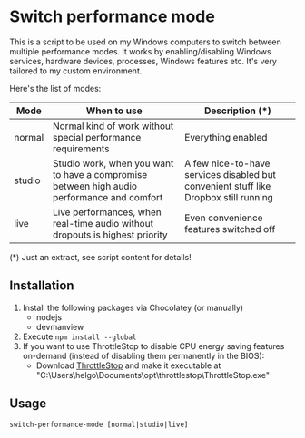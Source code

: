 # Switch performance mode

This is a script to be used on my Windows computers to switch between multiple performance modes. It works by enabling/disabling Windows services, hardware devices, processes, Windows features etc. It's very tailored to my custom environment.

Here's the list of modes:

| Mode | When to use | Description (*) |
| ------- | ----------- | ------- |
| normal | Normal kind of work without special performance requirements | Everything enabled|
| studio | Studio work, when you want to have a compromise between high audio performance and comfort | A few nice-to-have services disabled but convenient stuff like Dropbox still running |
| live | Live performances, when real-time audio without dropouts is highest priority | Even convenience features switched off

(*) Just an extract, see script content for details!


## Installation

1. Install the following packages via Chocolatey (or manually)
    - nodejs
    - devmanview
2. Execute `npm install --global`
3. If you want to use ThrottleStop to disable CPU energy saving features on-demand (instead of disabling them permanently in the BIOS):
    - Download [ThrottleStop](https://www.techpowerup.com/download/techpowerup-throttlestop/) and make it executable at "C:\Users\helgo\Documents\opt\throttlestop\ThrottleStop.exe"

## Usage

    switch-performance-mode [normal|studio|live]